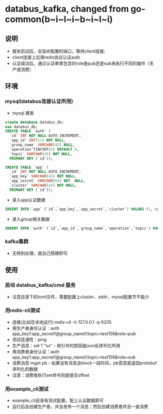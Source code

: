 # databus_kafka, changed from go-common(b~i~l~i~b~i~l~i)
## 说明
* 服务启动后，会监听配置的端口，等待client连接;
* client连接上后用redis协议认证auth
* 认证成功后，通过认证串里包含的role是pub还是sub来执行不同的操作（生产或消费）
 `
## 环境
### mysql(databus连接认证所用)
* mysql 建表
```sql
create database databus_db;
use databus_db;
CREATE TABLE `auth` (
  `id` INT NOT NULL AUTO_INCREMENT,
  `app_id` INT(11) NOT NULL,
  `group_name` VARCHAR(45) NULL,
  `operation`TINYINT(4) DEFAULT 0,
  `topic` VARCHAR(45) NOT NULL,
  PRIMARY KEY (`id`));

CREATE TABLE `app` (
  `id` INT NOT NULL AUTO_INCREMENT,
  `app_key` VARCHAR(45) NOT NULL,
  `app_secret` VARCHAR(64) NOT  NULL,
  `cluster` VARCHAR(45) NOT NULL,
  PRIMARY KEY (`id`));
```
* 录入app认证数据
```sql
INSERT INTO `app` (`id`,`app_key`,`app_secret`,`cluster`) VALUES (1,'app_key1','app_secret1','cluster1');
```
* 录入group相关数据
```sql
INSERT INTO `auth` (`id`,`app_id`,`group_name`,`operation`,`topic`) VALUES (1,1,'group_name1',3,'test156');
```
### kafka集群 
* 无特别处理，就自己搭建即可

## 使用
### 启动 databus_kafka/cmd 服务
* 注意目录下的toml文件，需要配置上cluster、addr、mysql配置节不能少
### 用redis-cli测试
* 连接(比如在本地运行):redis-cli -h 127.0.0.1 -p 6205
* 用生产者身份认证：auth app_key1:app_secret1@group_name1/topic=test156&role=pub
* 测试连通性：ping
* 生产消息：set 1 "xx"  - 用引号的原因是json反序列化所用
* 用消费者身份认证：auth app_key1:app_secret1@group_name1/topic=test156&role=sub
* 消费消息 mget pb  - 如果没有消息会block一段时间，pb意思是返回protobuf序列化的数据
* 注意：消费者执行set命令则是提交offset
### 用example_cli测试
* example_cli目录有测试配置，配上认证数据即可
* 运行后会创建生产者，并且发布一个消息；然后创建消费者并且一直消费